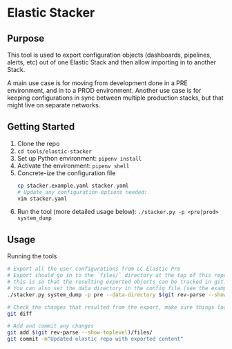 # Elastic Stacker

## Purpose

This tool is used to export configuration objects (dashboards, pipelines, alerts, etc) out of one Elastic Stack and then allow importing in to another Stack.

A main use case is for moving from development done in a PRE environment, and in to a PROD environment. Another use case is for keeping configurations in sync between multiple production stacks, but that might live on separate networks.

## Getting Started

1. Clone the repo
2. `cd tools/elastic-stacker`
3. Set up Python environment: `pipenv install`
4. Activate the environment: `pipenv shell`
5. Concrete-ize the configuration file
    ```sh
    cp stacker.example.yaml stacker.yaml
    # Update any configuration options needed:
    vim stacker.yaml
    ```
6. Run the tool (more detailed usage below): `./stacker.py -p <pre|prod> system_dump`


## Usage

Running the tools

```bash
# Export all the user configurations from LC Elastic Pre
# Export should go in to the `files/` directory at the top of this repo
# this is so that the resulting exported objects can be tracked in git.
# You can also set the data directory in the config file (see the example).
./stacker.py system_dump -p pre --data-directory $(git rev-parse --show-toplevel)/files/

# Check the changes that resulted from the export, make sure things look expected
git diff

# Add and commit any changes
git add $(git rev-parse --show-toplevel)/files/
git commit -m"Updated elastic repo with exported content"
```
